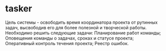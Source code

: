 tasker
======

Цель системы - освободить время координатора проекта от рутинных задач, высвободив его для более полезной и творческой работы. Необходимо решить следующие задачи: Планирование работ команды; Оповещения команды о задачах, сроках и статусе проекта; Оперативный контроль течения проекта; Реестр ошибок.
